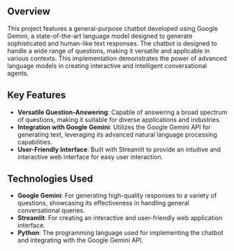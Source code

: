 ## Overview

This project features a general-purpose chatbot developed using Google Gemini, a state-of-the-art language model designed to generate sophisticated and human-like text responses. The chatbot is designed to handle a wide range of questions, making it versatile and applicable in various contexts. This implementation demonstrates the power of advanced language models in creating interactive and intelligent conversational agents.

## Key Features

- **Versatile Question-Answering**: Capable of answering a broad spectrum of questions, making it suitable for diverse applications and industries.
- **Integration with Google Gemini**: Utilizes the Google Gemini API for generating text, leveraging its advanced natural language processing capabilities.
- **User-Friendly Interface**: Built with Streamlit to provide an intuitive and interactive web interface for easy user interaction.

## Technologies Used

- **Google Gemini**: For generating high-quality responses to a variety of questions, showcasing its effectiveness in handling general conversational queries.
- **Streamlit**: For creating an interactive and user-friendly web application interface.
- **Python**: The programming language used for implementing the chatbot and integrating with the Google Gemini API.
